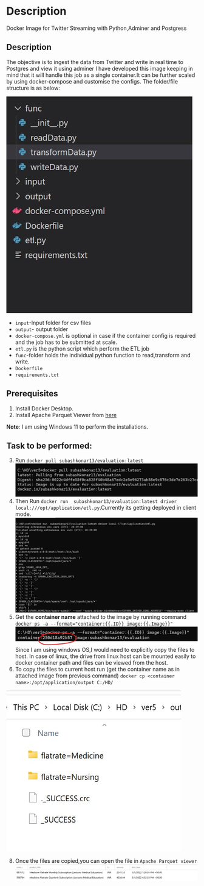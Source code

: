 # Description
Docker Image for Twitter Streaming with Python,Adminer and Postgress

## Description
The objective is to ingest the data from Twitter and write in real time to Postgres and view it using adminer
I have developed this image keeping in mind that it will handle this job as a single container.It can be further scaled by using docker-compose and customise the configs.
The folder/file structure is as below:

![enter image](https://raw.githubusercontent.com/subashkonar13/evaluation/main/images/file2.jpg)

 - `input`-Input folder for csv files 
 - `output`- output folder
 - `docker-compose.yml` is optional in case if the container config is required and the job has to be submitted at scale.
 - `etl.py` is the python script which perform the ETL job
 - `func`-folder holds the individual python function to read,transform and write.
 - `Dockerfile`
 - `requirements.txt`

## Prerequisites
1. Install Docker Desktop.
2. Install Apache Parquet Viewer from [here](https://apps.microsoft.com/store/detail/apache-parquet-viewer/9PGB0M8Z4J2T?hl=en-us&gl=us) 

**Note**: I am using Windows 11 to perform the installations.

## Task to be performed:
3. Run `docker pull subashkonar13/evaluation:latest`
![enter image description here](https://raw.githubusercontent.com/subashkonar13/evaluation/main/images/pull.jpg)
4. Then Run `docker run  subashkonar13/evaluation:latest driver local:///opt/application/etl.py`.Currently its getting deployed in client mode.
![execute](https://raw.githubusercontent.com/subashkonar13/evaluation/main/images/execute.jpg)
5. Get the **container name** attached to the image by running command `docker ps -a --format="container:{{.ID}} image:{{.Image}}"` 
![enter image description here](https://raw.githubusercontent.com/subashkonar13/evaluation/main/images/run.jpg)
Since I am using windows OS,I would need to explicitly copy the files to host. In case of linux, the drive from linux host can be mounted easily to docker container path and files can be viewed from the host.
7. To copy the files to current host run (get the container name as in attached image from previous command) `docker cp <container name>:/opt/application/output C:/HD/`

![test](https://raw.githubusercontent.com/subashkonar13/evaluation/main/images/file.jpg)

8. Once the files  are copied,you can open the file in `Apache Parquet viewer`
![enter image description here](https://raw.githubusercontent.com/subashkonar13/evaluation/main/images/parquetview.jpg)

